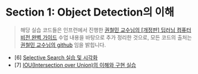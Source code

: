 # Section 1: Object Detection의 이해

> 해당 실습 코드들은 인프런에서 진행한 [권철민 교수님의 [개정판] 딥러닝 컴퓨터 비전 완벽 가이드](https://www.inflearn.com/course/%EB%94%A5%EB%9F%AC%EB%8B%9D-%EC%BB%B4%ED%93%A8%ED%84%B0%EB%B9%84%EC%A0%84-%EC%99%84%EB%B2%BD%EA%B0%80%EC%9D%B4%EB%93%9C/dashboard) 수업 내용을 바탕으로 추가 정리한 것으로,
> 모든 코드의 출처는 [권철민 교수님의 github](https://github.com/chulminkw/DLCV_New) 임을 밝힙니다.

- [6] [Selective Search 실습 및 시각화](https://github.com/junghyun21/DLCV/blob/main/section-1/1-6%20Selective%20Search.ipynb)
- [7] [IOU(Intersection over Union)의 이해와 구현 실습](https://github.com/junghyun21/DLCV/blob/main/section-1/1-7%20IoU(Intersection%20over%20Union))
